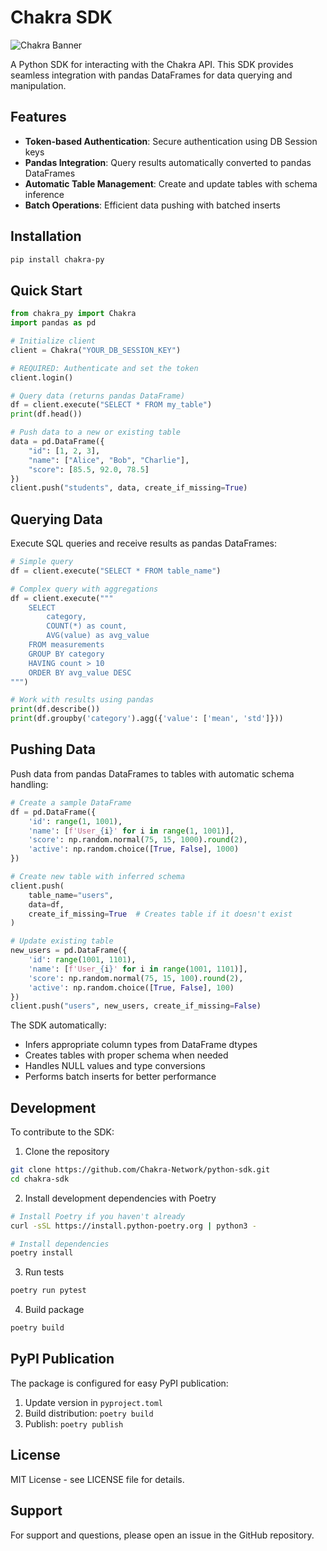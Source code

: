 # Chakra SDK

![Chakra Banner](https://github.com/Chakra-Network/python-sdk/blob/8c0b9c94a889562e7c9010e4d8bbc6894c1653ae/banner.png)

A Python SDK for interacting with the Chakra API. This SDK provides seamless integration with pandas DataFrames for data querying and manipulation.

## Features

- **Token-based Authentication**: Secure authentication using DB Session keys
- **Pandas Integration**: Query results automatically converted to pandas DataFrames
- **Automatic Table Management**: Create and update tables with schema inference
- **Batch Operations**: Efficient data pushing with batched inserts

## Installation

```bash
pip install chakra-py
```

## Quick Start

```python
from chakra_py import Chakra
import pandas as pd

# Initialize client
client = Chakra("YOUR_DB_SESSION_KEY")

# REQUIRED: Authenticate and set the token
client.login()

# Query data (returns pandas DataFrame)
df = client.execute("SELECT * FROM my_table")
print(df.head())

# Push data to a new or existing table
data = pd.DataFrame({
    "id": [1, 2, 3],
    "name": ["Alice", "Bob", "Charlie"],
    "score": [85.5, 92.0, 78.5]
})
client.push("students", data, create_if_missing=True)
```

## Querying Data

Execute SQL queries and receive results as pandas DataFrames:

```python
# Simple query
df = client.execute("SELECT * FROM table_name")

# Complex query with aggregations
df = client.execute("""
    SELECT 
        category,
        COUNT(*) as count,
        AVG(value) as avg_value
    FROM measurements
    GROUP BY category
    HAVING count > 10
    ORDER BY avg_value DESC
""")

# Work with results using pandas
print(df.describe())
print(df.groupby('category').agg({'value': ['mean', 'std']}))
```

## Pushing Data

Push data from pandas DataFrames to tables with automatic schema handling:

```python
# Create a sample DataFrame
df = pd.DataFrame({
    'id': range(1, 1001),
    'name': [f'User_{i}' for i in range(1, 1001)],
    'score': np.random.normal(75, 15, 1000).round(2),
    'active': np.random.choice([True, False], 1000)
})

# Create new table with inferred schema
client.push(
    table_name="users",
    data=df,
    create_if_missing=True  # Creates table if it doesn't exist
)

# Update existing table
new_users = pd.DataFrame({
    'id': range(1001, 1101),
    'name': [f'User_{i}' for i in range(1001, 1101)],
    'score': np.random.normal(75, 15, 100).round(2),
    'active': np.random.choice([True, False], 100)
})
client.push("users", new_users, create_if_missing=False)
```

The SDK automatically:
- Infers appropriate column types from DataFrame dtypes
- Creates tables with proper schema when needed
- Handles NULL values and type conversions
- Performs batch inserts for better performance

## Development

To contribute to the SDK:

1. Clone the repository
```bash
git clone https://github.com/Chakra-Network/python-sdk.git
cd chakra-sdk
```

2. Install development dependencies with Poetry
```bash
# Install Poetry if you haven't already
curl -sSL https://install.python-poetry.org | python3 -

# Install dependencies
poetry install
```

3. Run tests
```bash
poetry run pytest
```

4. Build package
```bash
poetry build
```

## PyPI Publication

The package is configured for easy PyPI publication:

1. Update version in `pyproject.toml`
2. Build distribution: `poetry build`
3. Publish: `poetry publish`

## License

MIT License - see LICENSE file for details.

## Support

For support and questions, please open an issue in the GitHub repository.
